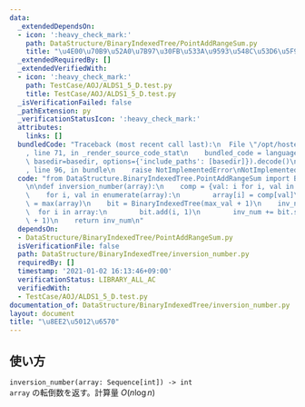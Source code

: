 ```yaml
---
data:
  _extendedDependsOn:
  - icon: ':heavy_check_mark:'
    path: DataStructure/BinaryIndexedTree/PointAddRangeSum.py
    title: "\u4E00\u70B9\u52A0\u7B97\u30FB\u533A\u9593\u548C\u53D6\u5F97"
  _extendedRequiredBy: []
  _extendedVerifiedWith:
  - icon: ':heavy_check_mark:'
    path: TestCase/AOJ/ALDS1_5_D.test.py
    title: TestCase/AOJ/ALDS1_5_D.test.py
  _isVerificationFailed: false
  _pathExtension: py
  _verificationStatusIcon: ':heavy_check_mark:'
  attributes:
    links: []
  bundledCode: "Traceback (most recent call last):\n  File \"/opt/hostedtoolcache/Python/3.10.5/x64/lib/python3.10/site-packages/onlinejudge_verify/documentation/build.py\"\
    , line 71, in _render_source_code_stat\n    bundled_code = language.bundle(stat.path,\
    \ basedir=basedir, options={'include_paths': [basedir]}).decode()\n  File \"/opt/hostedtoolcache/Python/3.10.5/x64/lib/python3.10/site-packages/onlinejudge_verify/languages/python.py\"\
    , line 96, in bundle\n    raise NotImplementedError\nNotImplementedError\n"
  code: "from DataStructure.BinaryIndexedTree.PointAddRangeSum import BinaryIndexedTree\n\
    \n\ndef inversion_number(array):\n    comp = {val: i for i, val in enumerate(sorted(set(array)))}\n\
    \    for i, val in enumerate(array):\n        array[i] = comp[val]\n    max_val\
    \ = max(array)\n    bit = BinaryIndexedTree(max_val + 1)\n    inv_num = 0\n  \
    \  for i in array:\n        bit.add(i, 1)\n        inv_num += bit.sum(i + 1, max_val\
    \ + 1)\n    return inv_num\n"
  dependsOn:
  - DataStructure/BinaryIndexedTree/PointAddRangeSum.py
  isVerificationFile: false
  path: DataStructure/BinaryIndexedTree/inversion_number.py
  requiredBy: []
  timestamp: '2021-01-02 16:13:46+09:00'
  verificationStatus: LIBRARY_ALL_AC
  verifiedWith:
  - TestCase/AOJ/ALDS1_5_D.test.py
documentation_of: DataStructure/BinaryIndexedTree/inversion_number.py
layout: document
title: "\u8EE2\u5012\u6570"
---
```


## 使い方
`inversion_number(array: Sequence[int]) -> int`  
`array` の転倒数を返す。計算量 $O(n\log n)$
